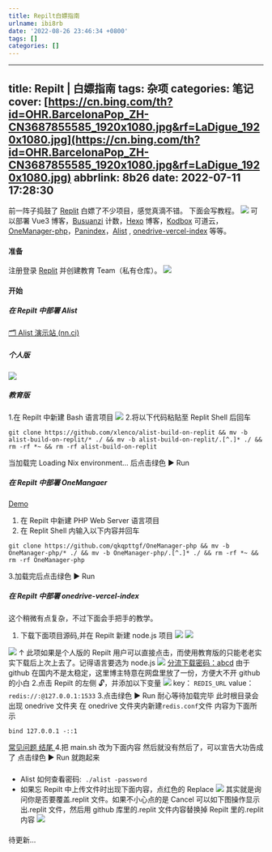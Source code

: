 ```yaml
---
title: Repilt白嫖指南
urlname: ibi8rb
date: '2022-08-26 23:46:34 +0800'
tags: []
categories: []
---
```


---
title: Repilt | 白嫖指南
tags: 杂项
categories: 笔记
cover: [https://cn.bing.com/th?id=OHR.BarcelonaPop_ZH-CN3687855585_1920x1080.jpg&rf=LaDigue_1920x1080.jpg](https://cn.bing.com/th?id=OHR.BarcelonaPop_ZH-CN3687855585_1920x1080.jpg&rf=LaDigue_1920x1080.jpg)
abbrlink: 8b26
date: 2022-07-11 17:28:30
---

前一阵子捣鼓了 [Replit](https://replit.com/)
白嫖了不少项目，感觉真滴不错。
下面会写教程。
![](https://ik.imagekit.io/nicexl/text/26604.webp#crop=0&crop=0&crop=1&crop=1&id=Aan9r&originHeight=1670&originWidth=1356&originalType=binary∶=1&rotation=0&showTitle=false&status=done&style=none&title=)
可以部署 Vue3 博客，[Busuanzi](http://busuanzi.ibruce.info/) 计数，[Hexo](https://hexo.io/) 博客，[Kodbox](https://kodcloud.com/) 可道云，[OneManager-php](https://github.com/qkqpttgf/OneManager-php)，[Panindex](https://libsgh.github.io/PanIndex)，[Alist](https://alist-doc.nn.ci/) , [onedrive-vercel-index](https://github.com/spencerwooo/onedrive-vercel-index) 等等。

#### 准备

注册登录 [Replit](https://replit.com/) 并创建教育 Team（私有仓库）。
![](https://ik.imagekit.io/nicexl/text/replit.com.jpeg?ik-sdk-version=javascript-1.4.3&updatedAt=1657535838371#crop=0&crop=0&crop=1&crop=1&id=Ey1jR&originHeight=340&originWidth=1234&originalType=binary∶=1&rotation=0&showTitle=false&status=done&style=none&title=)

#### 开始

##### 在 Repilt 中部署 Alist

[🗂️ Alist 演示站 (nn.ci)](https://alist.nn.ci/)

##### 个人版

[ ](https://repl.it/github/xlenco/alist-build-on-replit)![](https://repl.it/badge/github/xilej/alist-build-on-replit#crop=0&crop=0&crop=1&crop=1&id=rwaW9&originHeight=36&originWidth=130&originalType=binary∶=1&rotation=0&showTitle=false&status=done&style=none&title=)

##### 教育版

1.在 Repilt 中新建 Bash 语言项目
![](https://ik.imagekit.io/nicexl/text/343779.webp?ik-sdk-version=javascript-1.4.3&updatedAt=1657536161860#crop=0&crop=0&crop=1&crop=1&id=YPc5r&originHeight=728&originWidth=1367&originalType=binary∶=1&rotation=0&showTitle=false&status=done&style=none&title=) 2.将以下代码粘贴至 Replit Shell 后回车

```
git clone https://github.com/xlenco/alist-build-on-replit && mv -b alist-build-on-replit/* ./ && mv -b alist-build-on-replit/.[^.]* ./ && rm -rf *~ && rm -rf alist-build-on-replit
```

当加载完 Loading Nix environment... 后点击绿色 ▶ Run

##### 在 Repilt 中部署 OneMangaer

[Demo ](https://onemanager.qkqpttgf.repl.co/)

1. 在 Repilt 中新建 PHP Web Server 语言项目
2. 在 Replit Shell 内输入以下内容并回车

`git clone https://github.com/qkqpttgf/OneManager-php && mv -b OneManager-php/* ./ && mv -b OneManager-php/.[^.]* ./ && rm -rf *~ && rm -rf OneManager-php`

3.加载完后点击绿色 ▶ Run

##### 在 Repilt 中部署 onedrive-vercel-index

这个稍微有点复杂，不过下面会手把手的教学。

1. 下载下面项目源码,并在 Repilt 新建 node.js 项目
   ![](https://i.imgtg.com/2022/07/14/eEeAa.jpg#crop=0&crop=0&crop=1&crop=1&id=Osyxf&originHeight=657&originWidth=1086&originalType=binary∶=1&rotation=0&showTitle=false&status=done&style=none&title=)
   ![](https://github-readme-stats.vercel.app/api/pin/?username=xlenco&repo=onedrive-vercel-index-replit&theme=vue#crop=0&crop=0&crop=1&crop=1&id=Eg8sl&originalType=binary∶=1&rotation=0&showTitle=false&status=done&style=none&title=)

[ ](https://repl.it/github/xlenco/onedrive-vercel-index-replit)![](https://repl.it/badge/github/xlenco/onedrive-vercel-index-replit#crop=0&crop=0&crop=1&crop=1&id=VD1fo&originHeight=36&originWidth=130&originalType=binary∶=1&rotation=0&showTitle=false&status=done&style=none&title=)
↑ 此项如果是个人版的 Repilt 用户可以直接点击，而使用教育版的只能老老实实下载后上次上去了。记得语言要选为 node.js
![](https://i.imgtg.com/2022/07/14/eErQS.jpg#crop=0&crop=0&crop=1&crop=1&id=WvT1n&originHeight=623&originWidth=1365&originalType=binary∶=1&rotation=0&showTitle=false&status=done&style=none&title=)
[分流下载密码：abcd](https://url66.ctfile.com/f/30717266-614561272-1d7d9a?p=abcd)
由于 github 在国内不是太稳定，这里博主特意在网盘里放了一份，方便大不开 github 的小白 2.点击 Repilt 的左侧 🔓，并添加以下变量
![](https://i.imgtg.com/2022/07/14/eEACN.jpg#crop=0&crop=0&crop=1&crop=1&id=XRnTv&originHeight=594&originWidth=1365&originalType=binary∶=1&rotation=0&showTitle=false&status=done&style=none&title=)
key：
`REDIS_URL`
value：
`redis://:@127.0.0.1:1533` 3.点击绿色 ▶ Run
耐心等待加载完毕
此时根目录会出现 onedrive 文件夹
在 onedrive 文件夹内新建`redis.conf`文件
内容为下面所示

```
bind 127.0.0.1 -::1
```

[ 常见问题 结尾 ](https://repl.it/github/xlenco/onedrive-vercel-index-replit) 4.把 main.sh 改为下面内容
然后就没有然后了，可以宣告大功告成了
点击绿色 ▶ Run 就跑起来

#####

- Alist 如何查看密码:  `./alist -password`
- 如果忘 Repilt 中上传文件时出现下面内容，点红色的 Replace
  ![](https://i.imgtg.com/2022/07/14/eEZiC.jpg#crop=0&crop=0&crop=1&crop=1&id=ww7pL&originHeight=602&originWidth=1365&originalType=binary∶=1&rotation=0&showTitle=false&status=done&style=none&title=)
  其实就是询问你是否要覆盖.replit 文件。如果不小心点的是 Cancel
  可以如下图操作显示出.replit 文件，然后用 github 库里的.replit 文件内容替换掉 Repilt 里的.replit 内容
  ![](https://i.imgtg.com/2022/07/14/eEtAp.jpg#crop=0&crop=0&crop=1&crop=1&id=IAOei&originHeight=563&originWidth=1365&originalType=binary∶=1&rotation=0&showTitle=false&status=done&style=none&title=)

####

待更新...
